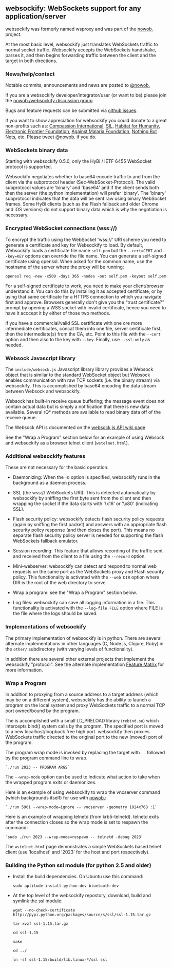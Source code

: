 ## websockify: WebSockets support for any application/server

websockify was formerly named wsproxy and was part of the
[nowob.](https://github.com/kanaka/nowob.) project.

At the most basic level, websockify just translates WebSockets traffic
to normal socket traffic. Websockify accepts the WebSockets handshake,
parses it, and then begins forwarding traffic between the client and
the target in both directions.

### News/help/contact

Notable commits, announcements and news are posted to
<a href="http://www.twitter.com/nowob.">@nowob.</a>

If you are a websockify developer/integrator/user (or want to be)
please join the <a
href="https://groups.google.com/forum/?fromgroups#!forum/novnc">nowob./websockify
discussion group</a>

Bugs and feature requests can be submitted via [github
issues](https://github.com/kanaka/websockify/issues).

If you want to show appreciation for websockify you could donate to a great
non-profits such as: [Compassion
International](http://www.compassion.com/), [SIL](http://www.sil.org),
[Habitat for Humanity](http://www.habitat.org), [Electronic Frontier
Foundation](https://www.eff.org/), [Against Malaria
Foundation](http://www.againstmalaria.com/), [Nothing But
Nets](http://www.nothingbutnets.net/), etc. Please tweet <a
href="http://www.twitter.com/nowob.">@nowob.</a> if you do.

### WebSockets binary data

Starting with websockify 0.5.0, only the HyBi / IETF
6455 WebSocket protocol is supported.

Websockify negotiates whether to base64 encode traffic to and from the
client via the subprotocol header (Sec-WebSocket-Protocol). The valid
subprotocol values are 'binary' and 'base64' and if the client sends
both then the server (the python implementation) will prefer 'binary'.
The 'binary' subprotocol indicates that the data will be sent raw
using binary WebSocket frames. Some HyBi clients (such as the Flash
fallback and older Chrome and iOS versions) do not support binary data
which is why the negotiation is necessary.


### Encrypted WebSocket connections (wss://)

To encrypt the traffic using the WebSocket 'wss://' URI scheme you need to
generate a certificate and key for Websockify to load. By default, Websockify
loads a certificate file name `self.pem` but the `--cert=CERT` and `--key=KEY`
options can override the file name. You can generate a self-signed certificate
using openssl. When asked for the common name, use the hostname of the server
where the proxy will be running:

```
openssl req -new -x509 -days 365 -nodes -out self.pem -keyout self.pem
```

For a self-signed certificate to work, you need to make your client/browser
understand it. You can do this by installing it as accepted certificate, or by
using that same certificate for a HTTPS connection to which you navigate first
and approve. Browsers generally don't give you the "trust certificate?" prompt
by opening a WSS socket with invalid certificate, hence you need to have it
acccept it by either of those two methods.

If you have a commercial/valid SSL certificate with one ore more intermediate
certificates, concat them into one file, server certificate first, then the
intermediate(s) from the CA, etc. Point to this file with the `--cert` option
and then also to the key with `--key`. Finally, use `--ssl-only` as needed.


### Websock Javascript library


The `include/websock.js` Javascript library library provides a Websock
object that is similar to the standard WebSocket object but Websock
enables communication with raw TCP sockets (i.e. the binary stream)
via websockify. This is accomplished by base64 encoding the data
stream between Websock and websockify.

Websock has built-in receive queue buffering; the message event
does not contain actual data but is simply a notification that
there is new data available. Several rQ* methods are available to
read binary data off of the receive queue.

The Websock API is documented on the [websock.js API wiki page](https://github.com/kanaka/websockify/wiki/websock.js)

See the "Wrap a Program" section below for an example of using Websock
and websockify as a browser telnet client (`wstelnet.html`).


### Additional websockify features

These are not necessary for the basic operation.

* Daemonizing: When the `-D` option is specified, websockify runs
  in the background as a daemon process.

* SSL (the wss:// WebSockets URI): This is detected automatically by
  websockify by sniffing the first byte sent from the client and then
  wrapping the socket if the data starts with '\x16' or '\x80'
  (indicating SSL).

* Flash security policy: websockify detects flash security policy
  requests (again by sniffing the first packet) and answers with an
  appropriate flash security policy response (and then closes the
  port). This means no separate flash security policy server is needed
  for supporting the flash WebSockets fallback emulator.

* Session recording: This feature that allows recording of the traffic
  sent and received from the client to a file using the `--record`
  option.

* Mini-webserver: websockify can detect and respond to normal web
  requests on the same port as the WebSockets proxy and Flash security
  policy. This functionality is activated with the `--web DIR` option
  where DIR is the root of the web directory to serve.

* Wrap a program: see the "Wrap a Program" section below.

* Log files: websockify can save all logging information in a file.
  This functionality is activated with the `--log-file FILE` option
  where FILE is the file where the logs should be saved.

### Implementations of websockify

The primary implementation of websockify is in python. There are
several alternate implementations in other languages (C, Node.js,
Clojure, Ruby) in the `other/` subdirectory (with varying levels of
functionality).

In addition there are several other external projects that implement
the websockify "protocol". See the alternate implementation [Feature
Matrix](https://github.com/kanaka/websockify/wiki/Feature_Matrix) for
more information.


### Wrap a Program

In addition to proxying from a source address to a target address
(which may be on a different system), websockify has the ability to
launch a program on the local system and proxy WebSockets traffic to
a normal TCP port owned/bound by the program.

The is accomplished with a small LD_PRELOAD library (`rebind.so`)
which intercepts bind() system calls by the program. The specified
port is moved to a new localhost/loopback free high port. websockify
then proxies WebSockets traffic directed to the original port to the
new (moved) port of the program.

The program wrap mode is invoked by replacing the target with `--`
followed by the program command line to wrap.

    `./run 2023 -- PROGRAM ARGS`

The `--wrap-mode` option can be used to indicate what action to take
when the wrapped program exits or daemonizes.

Here is an example of using websockify to wrap the vncserver command
(which backgrounds itself) for use with
[nowob.](https://github.com/kanaka/nowob.):

    `./run 5901 --wrap-mode=ignore -- vncserver -geometry 1024x768 :1`

Here is an example of wrapping telnetd (from krb5-telnetd). telnetd
exits after the connection closes so the wrap mode is set to respawn
the command:

    `sudo ./run 2023 --wrap-mode=respawn -- telnetd -debug 2023`

The `wstelnet.html` page demonstrates a simple WebSockets based telnet
client (use 'localhost' and '2023' for the host and port
respectively).


### Building the Python ssl module (for python 2.5 and older)

* Install the build dependencies. On Ubuntu use this command:

    `sudo aptitude install python-dev bluetooth-dev`

* At the top level of the websockify repostory, download, build and
  symlink the ssl module:

    `wget --no-check-certificate http://pypi.python.org/packages/source/s/ssl/ssl-1.15.tar.gz`

    `tar xvzf ssl-1.15.tar.gz`

    `cd ssl-1.15`

    `make`

    `cd ../`

    `ln -sf ssl-1.15/build/lib.linux-*/ssl ssl`

